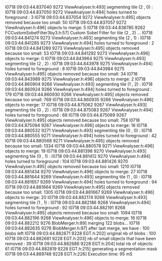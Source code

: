 I0718 09:03:44.837040  9272 ViewAnalyser.h:493] segmenting tile (2 , 0) :
I0718 09:03:44.837050  9272 ViewAnalyser.h:494] holes turned to foreground : 3
I0718 09:03:44.837054  9272 ViewAnalyser.h:495] objects removed because too small: 50
I0718 09:03:44.837057  9272 ViewAnalyser.h:496] objects to merge: 5
I0718 09:03:44.838785  9262 FCCustomSobelFilter3by3.h:57] Custom Sobel Filter for tile (2 , 2) ...
I0718 09:03:44.841274  9273 ViewAnalyser.h:493] segmenting tile (2 , 1) :
I0718 09:03:44.841285  9273 ViewAnalyser.h:494] holes turned to foreground : 2
I0718 09:03:44.841289  9273 ViewAnalyser.h:495] objects removed because too small: 53
I0718 09:03:44.841292  9273 ViewAnalyser.h:496] objects to merge: 0
I0718 09:03:44.843964  9275 ViewAnalyser.h:493] segmenting tile (2 , 2) :
I0718 09:03:44.843978  9275 ViewAnalyser.h:494] holes turned to foreground : 8
I0718 09:03:44.843984  9275 ViewAnalyser.h:495] objects removed because too small: 34
I0718 09:03:44.843989  9275 ViewAnalyser.h:496] objects to merge: 2
I0718 09:03:44.860904  9266 ViewAnalyser.h:493] segmenting tile (1 , 2) :
I0718 09:03:44.860924  9266 ViewAnalyser.h:494] holes turned to foreground : 179
I0718 09:03:44.860930  9266 ViewAnalyser.h:495] objects removed because too small: 769
I0718 09:03:44.860935  9266 ViewAnalyser.h:496] objects to merge: 17
I0718 09:03:44.875062  9267 ViewAnalyser.h:493] segmenting tile (0 , 2) :
I0718 09:03:44.875083  9267 ViewAnalyser.h:494] holes turned to foreground : 68
I0718 09:03:44.875089  9267 ViewAnalyser.h:495] objects removed because too small: 758
I0718 09:03:44.875094  9267 ViewAnalyser.h:496] objects to merge: 16
I0718 09:03:44.880532  9271 ViewAnalyser.h:493] segmenting tile (0 , 0) :
I0718 09:03:44.880555  9271 ViewAnalyser.h:494] holes turned to foreground : 42
I0718 09:03:44.880568  9271 ViewAnalyser.h:495] objects removed because too small: 1334
I0718 09:03:44.880578  9271 ViewAnalyser.h:496] objects to merge: 19
I0718 09:03:44.881398  9270 ViewAnalyser.h:493] segmenting tile (0 , 1) :
I0718 09:03:44.881412  9270 ViewAnalyser.h:494] holes turned to foreground : 104
I0718 09:03:44.881426  9270 ViewAnalyser.h:495] objects removed because too small: 1210
I0718 09:03:44.881434  9270 ViewAnalyser.h:496] objects to merge: 27
I0718 09:03:44.881644  9269 ViewAnalyser.h:493] segmenting tile (1 , 0) :
I0718 09:03:44.881657  9269 ViewAnalyser.h:494] holes turned to foreground : 94
I0718 09:03:44.881664  9269 ViewAnalyser.h:495] objects removed because too small: 1305
I0718 09:03:44.881667  9269 ViewAnalyser.h:496] objects to merge: 20
I0718 09:03:44.882174  9268 ViewAnalyser.h:493] segmenting tile (1 , 1) :
I0718 09:03:44.882186  9268 ViewAnalyser.h:494] holes turned to foreground : 92
I0718 09:03:44.882191  9268 ViewAnalyser.h:495] objects removed because too small: 1094
I0718 09:03:44.882196  9268 ViewAnalyser.h:496] objects to merge: 16
I0718 09:03:44.882212  9276 BlobMerger.h:89] merging 122 blobs...
I0718 09:03:44.882635  9276 BlobMerger.h:97] after last merge, we have : 100 blobs left
I0718 09:03:44.882671  9228 EGT.h:202] original nb of blobs : 100
I0718 09:03:44.882681  9228 EGT.h:203] nb of small objects that have been removed : 39
I0718 09:03:44.882686  9228 EGT.h:204] total nb of objects: 61
I0718 09:03:44.882819  9228 EGT.h:215] generating a segmentation mask
I0718 09:03:44.889748  9228 EGT.h:226] Execution time: 95 mS